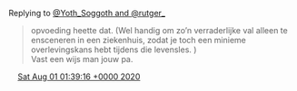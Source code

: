 Replying to [@Yoth\_Soggoth and @rutger\_](https://twitter.com/@Yoth_Soggoth/status/1289163279114199040)

> opvoeding heette dat\. \(Wel handig om zo’n verraderlijke val alleen te ensceneren in een ziekenhuis, zodat je toch een minieme overlevingskans hebt tijdens die levensles\. \)  
> Vast een wijs man jouw pa\.

<img src="../../media/tweet.ico" width="12" /> [Sat Aug 01 01:39:16 +0000 2020](https://twitter.com/DromerDenker/status/1289375112207032321)